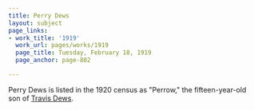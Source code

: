 ```yaml
---
title: Perry Dews
layout: subject
page_links:
- work_title: '1919'
  work_url: pages/works/1919
  page_title: Tuesday, February 18, 1919
  page_anchor: page-802

---
```

<p>Perry Dews is listed in the 1920 census as "Perrow," the fifteen-year-old son of <a href='../subjects/419' title='Travis Dews'>Travis Dews</a>.</p>
